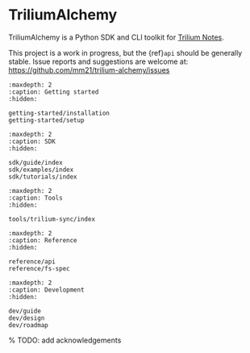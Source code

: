 # TriliumAlchemy


TriliumAlchemy is a Python SDK and CLI toolkit for [Trilium Notes](https://github.com/zadam/trilium).

This project is a work in progress, but the {ref}`api` should be generally stable. Issue reports and suggestions are welcome at: <https://github.com/mm21/trilium-alchemy/issues>

```{toctree}
:maxdepth: 2
:caption: Getting started
:hidden:

getting-started/installation
getting-started/setup
```

```{toctree}
:maxdepth: 2
:caption: SDK
:hidden:

sdk/guide/index
sdk/examples/index
sdk/tutorials/index
```

```{toctree}
:maxdepth: 2
:caption: Tools
:hidden:

tools/trilium-sync/index
```

```{toctree}
:maxdepth: 2
:caption: Reference
:hidden:

reference/api
reference/fs-spec
```

```{toctree}
:maxdepth: 2
:caption: Development
:hidden:

dev/guide
dev/design
dev/roadmap
```
% TODO: add acknowledgements
